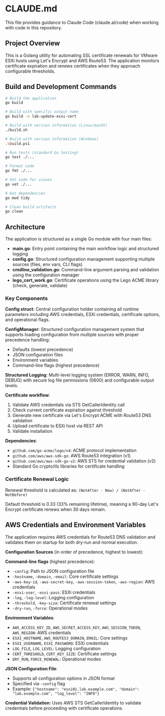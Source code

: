# CLAUDE.md

This file provides guidance to Claude Code (claude.ai/code) when working with code in this repository.

## Project Overview

This is a Golang utility for automating SSL certificate renewals for VMware ESXi hosts using Let's Encrypt and AWS Route53. The application monitors certificate expiration and renews certificates when they approach configurable thresholds.

## Build and Development Commands

```bash
# Build the application
go build

# Build with specific output name
go build -o lab-update-esxi-cert

# Build with version information (Linux/macOS)
./build.sh

# Build with version information (Windows)
.\build.ps1

# Run tests (standard Go testing)
go test ./...

# Format code
go fmt ./...

# Vet code for issues
go vet ./...

# Get dependencies
go mod tidy

# Clean build artifacts
go clean
```

## Architecture

The application is structured as a single Go module with four main files:

- **main.go**: Entry point containing the main workflow logic and structured logging
- **config.go**: Structured configuration management supporting multiple sources (files, env vars, CLI flags)
- **cmdline_validation.go**: Command-line argument parsing and validation using the configuration manager
- **lego_cert_work.go**: Certificate operations using the Lego ACME library (check, generate, validate)

### Key Components

**Config struct**: Central configuration holder containing all runtime parameters including AWS credentials, ESXi credentials, certificate options, and operational flags.

**ConfigManager**: Structured configuration management system that supports loading configuration from multiple sources with proper precedence handling:
- Defaults (lowest precedence)
- JSON configuration files
- Environment variables 
- Command-line flags (highest precedence)

**Structured Logging**: Multi-level logging system (ERROR, WARN, INFO, DEBUG) with secure log file permissions (0600) and configurable output levels.

**Certificate workflow**:
1. Validate AWS credentials via STS GetCallerIdentity call
2. Check current certificate expiration against threshold
3. Generate new certificate via Let's Encrypt ACME with Route53 DNS validation
4. Upload certificate to ESXi host via REST API
5. Validate installation

**Dependencies**:
- `github.com/go-acme/lego/v4`: ACME protocol implementation
- `github.com/aws/aws-sdk-go`: AWS Route53 integration (v1)
- `github.com/aws/aws-sdk-go-v2`: AWS STS for credential validation (v2)
- Standard Go crypto/tls libraries for certificate handling

### Certificate Renewal Logic

Renewal threshold is calculated as: `(NotAfter - Now) / (NotAfter - NotBefore)`

Default threshold is 0.33 (33% remaining lifetime), meaning a 90-day Let's Encrypt certificate renews when 30 days remain.

## AWS Credentials and Environment Variables

The application requires AWS credentials for Route53 DNS validation and validates them on startup for both dry-run and normal execution.

**Configuration Sources** (in order of precedence, highest to lowest):

**Command-line flags** (highest precedence):
- `-config`: Path to JSON configuration file
- `-hostname`, `-domain`, `-email`: Core certificate settings
- `-aws-key-id`, `-aws-secret-key`, `-aws-session-token`, `-aws-region`: AWS credentials
- `-esxi-user`, `-esxi-pass`: ESXi credentials
- `-log`, `-log-level`: Logging configuration
- `-threshold`, `-key-size`: Certificate renewal settings
- `-dry-run`, `-force`: Operational modes

**Environment Variables**:
- `AWS_ACCESS_KEY_ID`, `AWS_SECRET_ACCESS_KEY`, `AWS_SESSION_TOKEN`, `AWS_REGION`: AWS credentials
- `ESXI_HOSTNAME`, `AWS_ROUTE53_DOMAIN`, `EMAIL`: Core settings
- `ESXI_USERNAME`, `ESXI_PASSWORD`: ESXi credentials
- `LOG_FILE`, `LOG_LEVEL`: Logging configuration
- `CERT_THRESHOLD`, `CERT_KEY_SIZE`: Certificate settings
- `DRY_RUN`, `FORCE_RENEWAL`: Operational modes

**JSON Configuration File**:
- Supports all configuration options in JSON format
- Specified via `-config` flag
- Example: `{"hostname": "esxi01.lab.example.com", "domain": "lab.example.com", "log_level": "INFO"}`

**Credential Validation**: Uses AWS STS GetCallerIdentity to validate credentials before proceeding with certificate operations.
